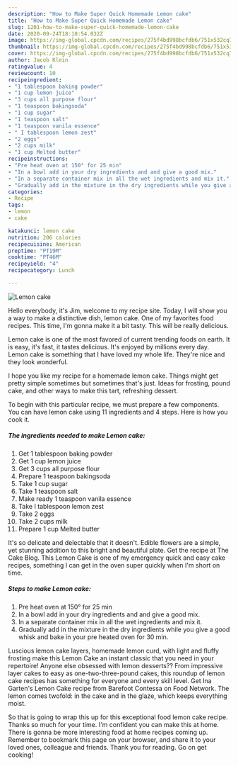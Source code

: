```yaml
---
description: "How to Make Super Quick Homemade Lemon cake"
title: "How to Make Super Quick Homemade Lemon cake"
slug: 1201-how-to-make-super-quick-homemade-lemon-cake
date: 2020-09-24T18:10:54.032Z
image: https://img-global.cpcdn.com/recipes/275f4bd998bcfdb6/751x532cq70/lemon-cake-recipe-main-photo.jpg
thumbnail: https://img-global.cpcdn.com/recipes/275f4bd998bcfdb6/751x532cq70/lemon-cake-recipe-main-photo.jpg
cover: https://img-global.cpcdn.com/recipes/275f4bd998bcfdb6/751x532cq70/lemon-cake-recipe-main-photo.jpg
author: Jacob Klein
ratingvalue: 4
reviewcount: 10
recipeingredient:
- "1 tablespoon baking powder"
- "1 cup lemon juice"
- "3 cups all purpose flour"
- "1 teaspoon bakingsoda"
- "1 cup sugar"
- "1 teaspoon salt"
- "1 teaspoon vanila essence"
- " I tablespoon lemon zest"
- "2 eggs"
- "2 cups milk"
- "1 cup Melted butter"
recipeinstructions:
- "Pre heat oven at 150° for 25 min"
- "In a bowl add in your dry ingredients and and give a good mix."
- "In a separate container mix in all the wet ingredients and mix it."
- "Gradually add in the mixture in the dry ingredients while you give a good whisk and bake in your pre heated oven for 30 min."
categories:
- Recipe
tags:
- lemon
- cake

katakunci: lemon cake 
nutrition: 206 calories
recipecuisine: American
preptime: "PT19M"
cooktime: "PT46M"
recipeyield: "4"
recipecategory: Lunch

---
```



![Lemon cake](https://img-global.cpcdn.com/recipes/275f4bd998bcfdb6/751x532cq70/lemon-cake-recipe-main-photo.jpg)

Hello everybody, it's Jim, welcome to my recipe site. Today, I will show you a way to make a distinctive dish, lemon cake. One of my favorites food recipes. This time, I'm gonna make it a bit tasty. This will be really delicious.

Lemon cake is one of the most favored of current trending foods on earth. It is easy, it's fast, it tastes delicious. It's enjoyed by millions every day. Lemon cake is something that I have loved my whole life. They're nice and they look wonderful.

I hope you like my recipe for a homemade lemon cake. Things might get pretty simple sometimes but sometimes that&#39;s just. Ideas for frosting, pound cake, and other ways to make this tart, refreshing dessert.


To begin with this particular recipe, we must prepare a few components. You can have lemon cake using 11 ingredients and 4 steps. Here is how you cook it.

<!--inarticleads1-->

##### The ingredients needed to make Lemon cake:

1. Get 1 tablespoon baking powder
1. Get 1 cup lemon juice
1. Get 3 cups all purpose flour
1. Prepare 1 teaspoon bakingsoda
1. Take 1 cup sugar
1. Take 1 teaspoon salt
1. Make ready 1 teaspoon vanila essence
1. Take  I tablespoon lemon zest
1. Take 2 eggs
1. Take 2 cups milk
1. Prepare 1 cup Melted butter


It&#39;s so delicate and delectable that it doesn&#39;t. Edible flowers are a simple, yet stunning addition to this bright and beautiful plate. Get the recipe at The Cake Blog. This Lemon Cake is one of my emergency quick and easy cake recipes, something I can get in the oven super quickly when I&#39;m short on time. 

<!--inarticleads2-->

##### Steps to make Lemon cake:

1. Pre heat oven at 150° for 25 min
1. In a bowl add in your dry ingredients and and give a good mix.
1. In a separate container mix in all the wet ingredients and mix it.
1. Gradually add in the mixture in the dry ingredients while you give a good whisk and bake in your pre heated oven for 30 min.


Luscious lemon cake layers, homemade lemon curd, with light and fluffy frosting make this Lemon Cake an instant classic that you need in your repertoire! Anyone else obsessed with lemon desserts?? From impressive layer cakes to easy as one-two-three-pound cakes, this roundup of lemon cake recipes has something for everyone and every skill level. Get Ina Garten&#39;s Lemon Cake recipe from Barefoot Contessa on Food Network. The lemon comes twofold: in the cake and in the glaze, which keeps everything moist. 

So that is going to wrap this up for this exceptional food lemon cake recipe. Thanks so much for your time. I'm confident you can make this at home. There is gonna be more interesting food at home recipes coming up. Remember to bookmark this page on your browser, and share it to your loved ones, colleague and friends. Thank you for reading. Go on get cooking!

